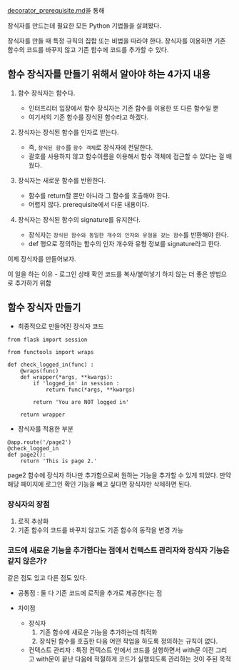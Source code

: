 [decorator_prerequisite.md](./decorator_prerequisite.md)을 통해 

장식자를 만드는데 필요한 모든 Python 기법들을 살펴봤다. 

장식자를 만들 때 특정 규칙의 집합 또는 비법을 따라야 한다. 장식자를 이용하면 기존 함수의 코드를 바꾸지 않고 기존 함수에 코드를 추가할 수 있다. 

## 함수 장식자를 만들기 위해서 알아야 하는 4가지 내용 

1. 함수 장식자는 함수다. 
    - 인터프리터 입장에서 함수 장식자는 기존 함수를 이용한 또 다른 함수일 뿐
    - 여기서의 기존 함수를 장식된 함수라고 하겠다. 

2. 장식자는 장식된 함수를 인자로 받는다.
    - 즉, `장식된 함수`를 `함수 객체`로 장식자에 전달한다. 
    - 괄호를 사용하지 않고 함수이름을 이용해서 함수 객체에 접근할 수 있다는 걸 배웠다. 

3. 장식자는 새로운 함수를 반환한다. 
    - 함수를 return할 뿐만 아니라 그 함수를 호출해야 한다. 
    - 어렵지 않다. prerequisite에서 다룬 내용이다. 

4. 장식자는 장식된 함수의 signature를 유지한다. 
    - 장식자는 `장식된 함수와 동일한 개수의 인자와 유형을 갖는 함수`를 반환해야 한다. 
    - def 행으로 정의하는 함수의 인자 개수와 유형 정보를 signature라고 한다. 

이제 장식자를 만들어보자. 

이 일을 하는 이유 - 로그인 상태 확인 코드를 복사/붙여넣기 하지 않는 더 좋은 방법으로 추가하기 위함 

## 함수 장식자 만들기 

- 최종적으로 만들어진 장식자 코드 
```
from flask import session

from functools import wraps

def check_logged_in(func) : 
    @wraps(func) 
    def wrapper(*args, **kwargs): 
        if 'logged_in' in session :
            return func(*args, **kwargs)
        
        return 'You are NOT logged in'

    return wrapper
```

- 장식자를 적용한 부분 
```
@app.route('/page2')
@check_logged_in
def page2():
    return 'This is page 2.'
```

page2 함수에 장식자 하나만 추가함으로써 원하는 기능을 추가할 수 있게 되었다. 만약 해당 페이지에 로그인 확인 기능을 빼고 싶다면 장식자만 삭제하면 된다. 

### 장식자의 장점
1. 로직 추상화 
2. 기존 함수의 코드를 바꾸지 않고도 기존 함수의 동작을 변경 가능


### 코드에 새로운 기능을 추가한다는 점에서 컨텍스트 관리자와 장식자 기능은 같지 않은가? 

같은 점도 있고 다른 점도 있다. 

- 공통점 : 둘 다 기존 코드에 로직을 추가로 제공한다는 점 

- 차이점
    - 장식자 
        1. 기존 함수에 새로운 기능을 추가하는데 최적화
        2. 장식된 함수를 호출한 다음 어떤 작업을 하도록 정의하는 규칙이 없다. 
    - 컨텍스트 관리자 : 특정 컨텍스트 안에서 코드를 실행하면서 with문 이전 그리고 with문이 끝난 다음에 적절하게 코드가 실행되도록 관리하는 것이 주된 목적 
